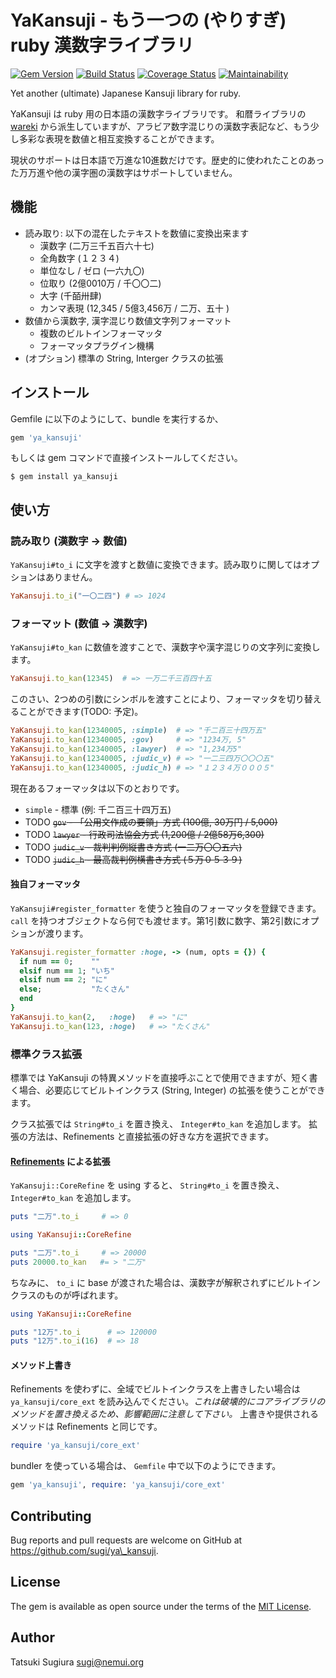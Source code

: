 # YaKansuji - もう一つの (やりすぎ) ruby 漢数字ライブラリ

[<img src="https://badge.fury.io/rb/ya_kansuji.svg" alt="Gem Version" />](https://badge.fury.io/rb/ya_kansuji)
[<img src="https://travis-ci.org/sugi/ya_kansuji.svg?branch=master" alt="Build Status" />](https://travis-ci.org/sugi/ya_kansuji)
[<img src="https://coveralls.io/repos/sugi/ya_kansuji/badge.svg?branch=master&service=github" alt="Coverage Status" />](https://coveralls.io/github/sugi/ya_kansuji?branch=master)
[![Maintainability](https://api.codeclimate.com/v1/badges/007f79c6f7f6e82daa20/maintainability)](https://codeclimate.com/github/sugi/ya_kansuji/maintainability)

Yet another (ultimate) Japanese Kansuji library for ruby.

YaKansuji は ruby 用の日本語の漢数字ライブラリです。 和暦ライブラリの [wareki](https://github.com/sugi/wareki) から派生していますが、アラビア数字混じりの漢数字表記など、もう少し多彩な表現を数値と相互変換することができます。

現状のサポートは日本語で万進な10進数だけです。歴史的に使われたことのあった万万進や他の漢字圏の漢数字はサポートしていません。

## 機能

* 読み取り: 以下の混在したテキストを数値に変換出来ます
  * 漢数字 (二万三千五百六十七)
  * 全角数字 (１２３４)
  * 単位なし / ゼロ (一六九〇)
  * 位取り (2億0010万 / 千〇〇二)
  * 大字 (千皕卅肆)
  * カンマ表現 (12,345 / 5億3,456万 / 二万、五十 )
* 数値から漢数字, 漢字混じり数値文字列フォーマット
  * 複数のビルトインフォーマッタ
  * フォーマッタプラグイン機構
* (オプション) 標準の String, Interger クラスの拡張

## インストール

Gemfile に以下のようにして、bundle を実行するか、

```ruby
gem 'ya_kansuji'
```

もしくは gem コマンドで直接インストールしてください。

    $ gem install ya_kansuji

## 使い方

### 読み取り (漢数字 →  数値)

`YaKansuji#to_i` に文字を渡すと数値に変換できます。読み取りに関してはオプションはありません。

```ruby
YaKansuji.to_i("一〇二四") # => 1024
```

### フォーマット (数値 → 漢数字)

`YaKansuji#to_kan` に数値を渡すことで、漢数字や漢字混じりの文字列に変換します。

```ruby
YaKansuji.to_kan(12345)  # => 一万二千三百四十五
```

このさい、2つめの引数にシンボルを渡すことにより、フォーマッタを切り替えることができます(TODO: 予定)。

```ruby
YaKansuji.to_kan(12340005, :simple)  # => "千二百三十四万五"
YaKansuji.to_kan(12340005, :gov)     # => "1234万, 5"
YaKansuji.to_kan(12340005, :lawyer)  # => "1,234万5"
YaKansuji.to_kan(12340005, :judic_v) # => "一二三四万〇〇〇五"
YaKansuji.to_kan(12340005, :judic_h) # => "１２３４万０００５"
```

現在あるフォーマッタは以下のとおりです。

 * `simple` - 標準 (例: 千二百三十四万五)
 * TODO ~~`gov` - 「公用文作成の要領」方式 (100億, 30万円 / 5,000)~~
 * TODO ~~`lawyer` - 行政司法協会方式 (1,200億 / 2億58万6,300)~~
 * TODO ~~`judic_v` - 裁判判例縦書き方式 (一二万〇〇五六)~~
 * TODO ~~`judic_h` - 最高裁判例横書き方式 (５万０５３９)~~

#### 独自フォーマッタ

`YaKansuji#register_formatter` を使うと独自のフォーマッタを登録できます。
`call` を持つオブジェクトなら何でも渡せます。第1引数に数字、第2引数にオプションが渡ります。

```ruby
YaKansuji.register_formatter :hoge, -> (num, opts = {}) {
  if num == 0;    ""
  elsif num == 1; "いち"
  elsif num == 2; "に"
  else;           "たくさん"
  end
}
YaKansuji.to_kan(2,   :hoge)   # => "に"
YaKansuji.to_kan(123, :hoge)   # => "たくさん"
```

### 標準クラス拡張

標準では YaKansuji の特異メソッドを直接呼ぶことで使用できますが、短く書く場合、必要応じてビルトインクラス (String, Integer) の拡張を使うことができます。

クラス拡張では `String#to_i` を置き換え、 `Integer#to_kan` を追加します。
拡張の方法は、Refinements と直接拡張の好きな方を選択できます。

#### [Refinements](https://docs.ruby-lang.org/en/2.6.0/syntax/refinements_rdoc.html) による拡張

`YaKansuji::CoreRefine` を using すると、 `String#to_i` を置き換え、 `Integer#to_kan` を追加します。

```ruby
puts "二万".to_i     # => 0

using YaKansuji::CoreRefine

puts "二万".to_i     # => 20000
puts 20000.to_kan   #= > "二万"
```

ちなみに、 `to_i` に base が渡された場合は、漢数字が解釈されずにビルトインクラスのものが呼ばれます。

```ruby
using YaKansuji::CoreRefine

puts "12万".to_i      # => 120000
puts "12万".to_i(16)  # => 18
```

#### メソッド上書き

Refinements を使わずに、全域でビルトインクラスを上書きしたい場合は `ya_kansuji/core_ext` を読み込んでください。*これは破壊的にコアライブラリのメソッドを置き換えるため、影響範囲に注意して下さい。*
上書きや提供されるメソッドは Refinements と同じです。

```ruby
require 'ya_kansuji/core_ext'
```

bundler を使っている場合は、 `Gemfile` 中で以下のようにできます。

```ruby
gem 'ya_kansuji', require: 'ya_kansuji/core_ext'
```

## Contributing

Bug reports and pull requests are welcome on GitHub at https://github.com/sugi/ya\_kansuji.

## License

The gem is available as open source under the terms of the [MIT License](https://opensource.org/licenses/MIT).

## Author

Tatsuki Sugiura <sugi@nemui.org>
